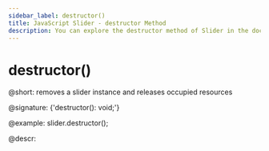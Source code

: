 ```yaml
---
sidebar_label: destructor()
title: JavaScript Slider - destructor Method 
description: You can explore the destructor method of Slider in the documentation of the DHTMLX JavaScript UI library. Browse developer guides and API reference, try out code examples and live demos, and download a free 30-day evaluation version of DHTMLX Suite.
---
```


# destructor()

@short: removes a slider instance and releases occupied resources

@signature: {'destructor(): void;'}

@example:
slider.destructor();

@descr:
